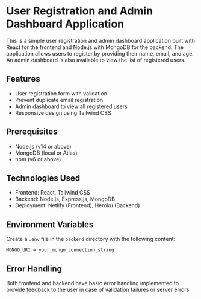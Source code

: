 # User Registration and Admin Dashboard Application

This is a simple user registration and admin dashboard application built with React for the frontend and Node.js with MongoDB for the backend. The application allows users to register by providing their name, email, and age. An admin dashboard is also available to view the list of registered users.

## Features

- User registration form with validation
- Prevent duplicate email registration
- Admin dashboard to view all registered users
- Responsive design using Tailwind CSS

## Prerequisites

- Node.js (v14 or above)
- MongoDB (local or Atlas)
- npm (v6 or above)

## Technologies Used

- Frontend: React, Tailwind CSS
- Backend: Node.js, Express.js, MongoDB
- Deployment: Netlify (Frontend), Heroku (Backend)

## Environment Variables

Create a `.env` file in the `backend` directory with the following content:

`MONGO_URI = your_mongo_connection_string`

## Error Handling

Both frontend and backend have basic error handling implemented to provide feedback to the user in case of validation failures or server errors.